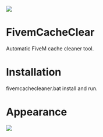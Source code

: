 <a href="https://discord.gg/CMa4nbkhAP"><img src="https://img.shields.io/discord/855062140430843904?color=%237289DA&label=DISCORD&style=for-the-badge"></a>
# FivemCacheClear
Automatic FiveM cache cleaner tool.

# Installation
fivemcachecleaner.bat install and run.

# Appearance
<img src="https://media.discordapp.net/attachments/822861210314604556/962436632663957565/unknown.png">
